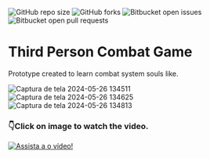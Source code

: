 ![GitHub repo size](https://img.shields.io/github/repo-size/Louiixx-h/3rd-person-combat?style=for-the-badge)
![GitHub forks](https://img.shields.io/github/forks/Louiixx-h/3rd-person-combat?style=for-the-badge)
![Bitbucket open issues](https://img.shields.io/bitbucket/issues/Louiixx-h/3rd-person-combat?style=for-the-badge)
![Bitbucket open pull requests](https://img.shields.io/bitbucket/pr-raw/Louiixx-h/3rd-person-combat?style=for-the-badge)

# Third Person Combat Game

Prototype created to learn combat system souls like.

![Captura de tela 2024-05-26 134511](https://github.com/Louiixx-h/3rd-person-combat-game/assets/65178969/84d06546-dabb-431c-99b9-2c2ce8a0b348)
![Captura de tela 2024-05-26 134625](https://github.com/Louiixx-h/3rd-person-combat-game/assets/65178969/b825d947-ec90-4f76-a40f-19b25022e13c)
![Captura de tela 2024-05-26 134813](https://github.com/Louiixx-h/3rd-person-combat-game/assets/65178969/bf9874c2-9b38-41f6-ac4b-ff9bc7846c19)

### 👇Click on image to watch the video.
[![Assista a o vídeo!](https://img.youtube.com/vi/9kEpSPi50bY/maxresdefault.jpg)](https://youtu.be/9kEpSPi50bY)
